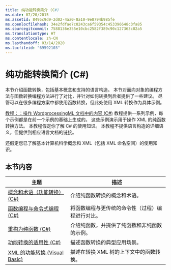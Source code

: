 ```yaml
---
title: 纯功能转换简介 (C#)
ms.date: 07/20/2015
ms.assetid: 8495c9d9-2d02-4aa0-8a10-9e8794b985fe
ms.openlocfilehash: 34e2fdfae7c0243ca6f59354c453396648c3fa85
ms.sourcegitcommit: 7588136e355e10cbc2582f389c90c127363c02a5
ms.translationtype: HT
ms.contentlocale: zh-CN
ms.lasthandoff: 03/14/2020
ms.locfileid: "69592103"
---
```

# <a name="introduction-to-pure-functional-transformations-c"></a>纯功能转换简介 (C#)
本节介绍函数转换，包括基本概念和支持的语言构造。 本节对面向对象的编程方法与函数转换编程方法进行了对比，并针对如何转换到后者提供了一些建议。 尽管可以在很多编程方案中都使用函数转换，但此处使用 XML 转换作为具体示例。  
  
 [教程：：操作 WordprocessingML 文档中的内容 (C#)](./shape-of-wordprocessingml-documents.md) 教程提供一系列示例，每个示例都是在前一个示例的基础上生成的。 这些示例演示用于操作 XML 的纯函数转换方法。 本教程假定你了解 C# 的使用知识。 本教程不提供语言构造的详细语义，但提供到相应语言文档的链接。  
  
 还假定您已了解基本计算机科学概念和 XML（包括 XML 命名空间）的使用知识。  
  
## <a name="in-this-section"></a>本节内容  
  
|主题|描述|  
|-----------|-----------------|  
|[概念和术语（功能转换）(C#)](./concepts-and-terminology-functional-transformation.md)|介绍纯函数转换的概念和术语。|  
|[函数编程与命令式编程 (C#)](./functional-programming-vs-imperative-programming.md)|将函数编程与更传统的命令性（过程）编程进行对比。|  
|[重构为纯函数 (C#)](./refactoring-into-pure-functions.md)|介绍纯函数，并提供了纯函数和非纯函数的示例。|  
|[功能转换的适用性 (C#)](./applicability-of-functional-transformation.md)|描述函数转换的典型应用场景。|  
|[XML 的功能转换 (Visual Basic)](../../../../visual-basic/programming-guide/concepts/linq/functional-transformation-of-xml.md)|描述在转换 XML 树的上下文中的函数转换。|  
  